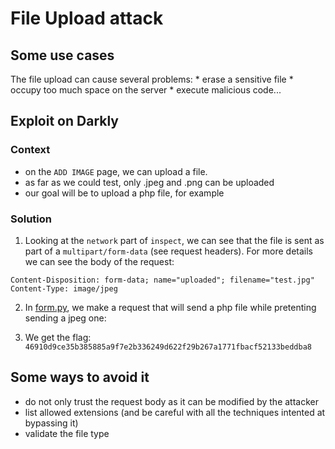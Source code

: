 # File Upload attack

## Some use cases

The file upload can cause several problems:
	* erase a sensitive file
	* occupy too much space on the server
	* execute malicious code...

## Exploit on Darkly

### Context

* on the `ADD IMAGE` page, we can upload a file.
* as far as we could test, only .jpeg and .png can be uploaded
* our goal will be to upload a php file, for example

### Solution

1. Looking at the `network` part of `inspect`, we can see that the file is sent as part of a `multipart/form-data` (see request headers). For more details we can see the body of the request:
```
Content-Disposition: form-data; name="uploaded"; filename="test.jpg"
Content-Type: image/jpeg
```
2. In [form.py](./form.py), we make a request that will send a php file while pretenting sending a jpeg one:

3. We get the flag: `46910d9ce35b385885a9f7e2b336249d622f29b267a1771fbacf52133beddba8`

## Some ways to avoid it

* do not only trust the request body as it can be modified by the attacker
* list allowed extensions (and be careful with all the techniques intented at bypassing it)
* validate the file type

